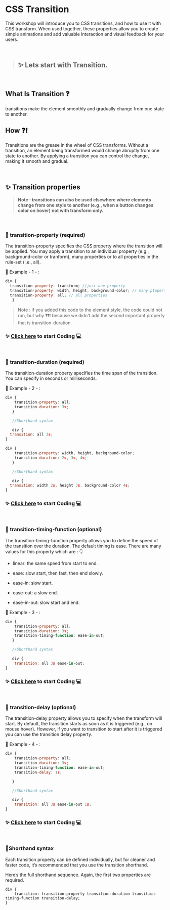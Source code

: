 
# CSS Transition 

This workshop will introduce you to CSS transitions, and how to use it with CSS transform. When used together, these properties allow you to create simple animations and add valuable interaction and visual feedback for your users.

<br/>

> ## ✨  Lets start with Transition.

<br/>

## What Is Transition ❓

 transitions make the element smoothly and gradually change from one state to another.

## How ❓❗

Transitions are the grease in the wheel of CSS transforms. Without a transition, an element being transformed would change abruptly from one state to another. By applying a transition you can control the change, making it smooth and gradual.

<br/>

## ✨ Transition properties 

> #### Note : transitions can also be used elsewhere where elements change from one style to another (e.g., when a button changes color on hover) not with transform only.

<br/>

### 🔹 transition-property (required)

The transition-property specifies the CSS property where the transition will be applied. You may apply a transition to an individual property (e.g., background-color or tranform), many properties or to all properties in the rule-set (i.e., all).

🔸 Example - 1 - : 

```javascript
div {
  transition-property: transform; //just one property
  transition-property: width, height, background-color; // many ptoperties
  transition-property: all; // all properties
   } 
```

> Note : if you added this code to the element style, the code could not run, but why ❓❗❗ because we didn't add the second important property that is transition-duration.

### ✨ [Click here](https://codepen.io/alaataima/pen/eYvOQRP) to start Coding 💻

<br/>

### 🔹 transition-duration (required)

The transition-duration property specifies the time span of the transition. You can specify in seconds or milliseconds.

🔸 Example - 2 - : 

```javascript
div {
    transition-property: all;
    transition-duration: 3s;
   } 

   //Shorthand syntax

   div {
  transition: all 3s;
}
```
```javascript
div {
    transition-property: width, height, background-color;
    transition-duration: 2s, 3s, 4s;
   } 

   //Shorthand syntax

   div {
  transition: width 2s, height 3s, background-color 4s;
}
```
### ✨ [Click here](https://codepen.io/alaataima/pen/eYvOQRP) to start Coding 💻

<br/>


### 🔹 transition-timing-function (optional)

The transition-timing-function property allows you to define the speed of the transition over the duration. The default timing is ease.
There are many values for this property which are : 👇

* linear: the same speed from start to end.

* ease: slow start, then fast, then end slowly.

* ease-in: slow start.

* ease-out: a slow end.

* ease-in-out: slow start and end.

🔸 Example - 3 - : 

```javascript
div {
    transition-property: all;
    transition-duration: 3s;
    transition-timing-function: ease-in-out;
   } 

   //Shorthand syntax

   div {
    transition: all 3s ease-in-out;
}
```
### ✨ [Click here](https://codepen.io/alaataima/pen/eYvOQRP) to start Coding 💻

<br/>

### 🔹 transition-delay (optional)

The transition-delay property allows you to specify when the transform will start. By default, the transition starts as soon as it is triggered (e.g., on mouse hover). However, if you want to transition to start after it is triggered you can use the transition delay property.


🔸 Example - 4 - : 

```javascript
div {
    transition-property: all;
    transition-duration: 3s;
    transition-timing-function: ease-in-out;
    transition-delay: 1s;

   } 

   //Shorthand syntax

   div {
    transition: all 3s ease-in-out 1s;
}
```
### ✨ [Click here](https://codepen.io/alaataima/pen/eYvOQRP) to start Coding 💻

<br/>

### 🔹Shorthand syntax 

Each transition property can be defined individually, but for cleaner and faster code, it’s recommended that you use the transition shorthand.

Here’s the full shorthand sequence. Again, the first two properties are required.

```
div {
    transition: transition-property transition-duration transition-timing-function transition-delay;
}
```

